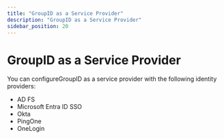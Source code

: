 ```yaml
---
title: "GroupID as a Service Provider"
description: "GroupID as a Service Provider"
sidebar_position: 20
---
```


# GroupID as a Service Provider

You can configureGroupID as a service provider with the following identity providers:

- AD FS
- Microsoft Entra ID SSO
- Okta
- PingOne
- OneLogin
